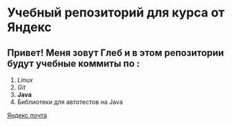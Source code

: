 # Учебный репозиторий для курса от Яндекс
## Привет! Меня зовут Глеб и в этом репозитории будут учебные коммиты по :
1. *Linux*
2. _Git_
3. **Java**
4. Библиотеки для автотестов на Java 


[Яндекс почта](gleb.kotlyar@yandex.ru "Личная почта")